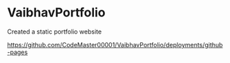 # VaibhavPortfolio
Created a static portfolio website


https://github.com/CodeMaster00001/VaibhavPortfolio/deployments/github-pages
